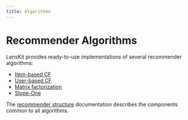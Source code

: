 ```yaml
---
title: Algorithms
---
```


# Recommender Algorithms

LensKit provides ready-to-use implementations of several recommender
algorithms:

- [Item-based CF](item-item)
- [User-based CF](user-user)
- [Matrix factorization](svd)
- [Slope-One](slope-one)

The [recommender structure](../basics/structure/) documentation describes the
components common to all algorithms.
